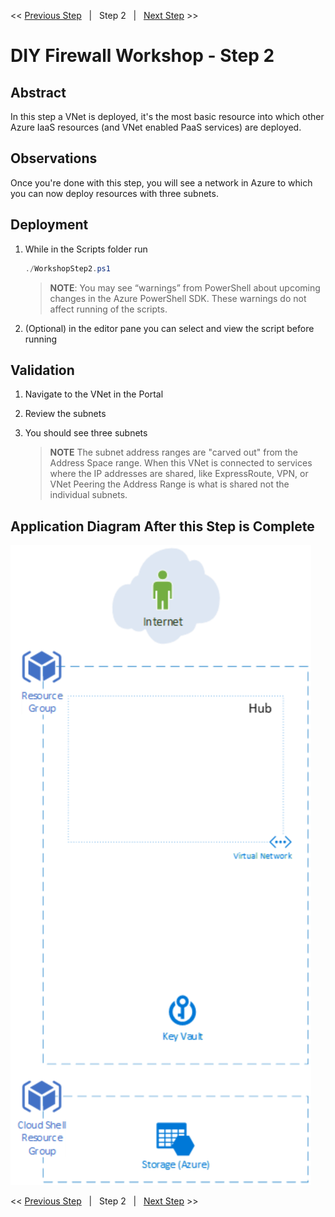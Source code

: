 << [Previous Step][Prev]&nbsp;&nbsp;&nbsp;|&nbsp;&nbsp;&nbsp;Step 2&nbsp;&nbsp;&nbsp;|&nbsp;&nbsp;&nbsp;[Next Step][Next] >> 

# DIY Firewall Workshop - Step 2

## Abstract
In this step a VNet is deployed, it's the most basic resource into which other Azure IaaS resources (and VNet enabled PaaS services) are deployed.

## Observations
Once you're done with this step, you will see a network in Azure to which you can now deploy resources with three subnets.

## Deployment
1. While in the Scripts folder run
   ```powershell
   ./WorkshopStep2.ps1
   ```
   > **NOTE**: You may see “warnings” from PowerShell about upcoming changes in the Azure PowerShell SDK. These warnings do not affect running of the scripts.

2. (Optional) in the editor pane you can select and view the script before running

## Validation
1. Navigate to the VNet in the Portal
2. Review the subnets
3. You should see three subnets

   >**NOTE** The subnet address ranges are "carved out" from the Address Space range. When this VNet is connected to services where the IP addresses are shared, like ExpressRoute, VPN, or VNet Peering the Address Range is what is shared not the individual subnets.

## Application Diagram After this Step is Complete
[![1]][1]

<< [Previous Step][Prev]&nbsp;&nbsp;&nbsp;|&nbsp;&nbsp;&nbsp;Step 2&nbsp;&nbsp;&nbsp;|&nbsp;&nbsp;&nbsp;[Next Step][Next] >> 

<!--Link References-->
[Prev]: ./WorkshopStep1.md
[Next]: ./WorkshopStep3.md

<!--Image References-->
[1]: ./Media/Step2.svg "As built diagram for step 2" 